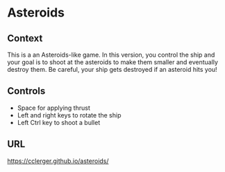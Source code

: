 # Asteroids

## Context

This is a an Asteroids-like game. In this version, you control the ship and your goal is to shoot at the asteroids to make them smaller and eventually destroy them. Be careful, your ship gets destroyed if an asteroid hits you!

## Controls

* Space for applying thrust
* Left and right keys to rotate the ship
* Left Ctrl key to shoot a bullet

## URL

https://cclerger.github.io/asteroids/
